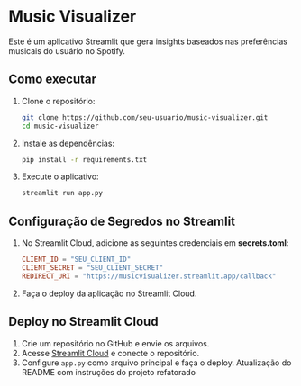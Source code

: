 # Music Visualizer

Este é um aplicativo Streamlit que gera insights baseados nas preferências musicais do usuário no Spotify.

## Como executar

1. Clone o repositório:
   ```bash
   git clone https://github.com/seu-usuario/music-visualizer.git
   cd music-visualizer
   ```

2. Instale as dependências:
   ```bash
   pip install -r requirements.txt
   ```

3. Execute o aplicativo:
   ```bash
   streamlit run app.py
   ```

## Configuração de Segredos no Streamlit

1. No Streamlit Cloud, adicione as seguintes credenciais em **secrets.toml**:
   ```toml
   CLIENT_ID = "SEU_CLIENT_ID"
   CLIENT_SECRET = "SEU_CLIENT_SECRET"
   REDIRECT_URI = "https://musicvisualizer.streamlit.app/callback"
   ```

2. Faça o deploy da aplicação no Streamlit Cloud.

## Deploy no Streamlit Cloud

1. Crie um repositório no GitHub e envie os arquivos.
2. Acesse [Streamlit Cloud](https://share.streamlit.io) e conecte o repositório.
3. Configure `app.py` como arquivo principal e faça o deploy.
Atualização do README com instruções do projeto refatorado
